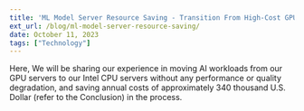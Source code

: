 ```yaml
---
title: 'ML Model Server Resource Saving - Transition From High-Cost GPUs to Intel CPUs and oneAPI powered Software with performance'
ext_url: /blog/ml-model-server-resource-saving/
date: October 11, 2023
tags: ["Technology"]
---
```

Here, We will be sharing our experience in moving AI workloads from our GPU servers to our Intel CPU servers without any performance or quality degradation, and saving annual costs of approximately 340 thousand U.S. Dollar (refer to the Conclusion) in the process.